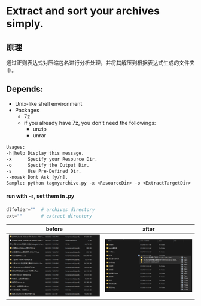 # Extract and sort your archives simply.  
## 原理
通过正则表达式对压缩包名进行分析处理，并将其解压到根据表达式生成的文件夹中。
## Depends:
* Unix-like shell environment
* Packages
    * 7z 
    * if you already have 7z, you don't need the followings:
        * unzip 
        * unrar 
``` Shell
Usages:
-h|help Display this message.
-x      Specify your Resource Dir.
-o      Specify the Output Dir.
-s      Use Pre-Defined Dir.
--noask Dont Ask [y/n].
Sample: python tagmyarchive.py -x <ResourceDir> -o <ExtractTargetDir>
```
#### run with `-s`, set them in .py
``` Python
dlfolder=""  # archives directory
ext=""       # extract directory
```
before | after
-------|------
![before](/before.png) | ![after](after.png)
